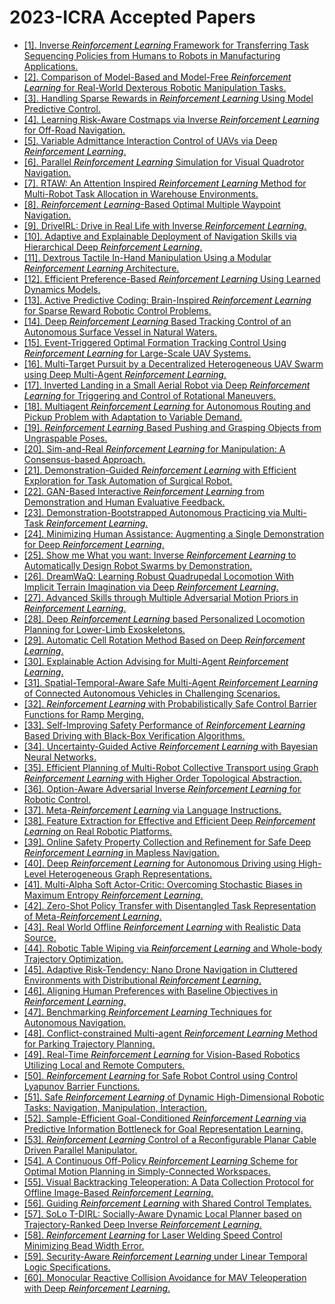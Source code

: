 # 2023-ICRA Accepted Papers

 - [[1]. Inverse <font color='black'>*Reinforcement Learning*</font> Framework for Transferring Task Sequencing Policies from Humans to Robots in Manufacturing Applications.](https://doi.org/10.1109/ICRA48891.2023.10160687)
 - [[2]. Comparison of Model-Based and Model-Free <font color='black'>*Reinforcement Learning*</font> for Real-World Dexterous Robotic Manipulation Tasks.](https://doi.org/10.1109/ICRA48891.2023.10160983)
 - [[3]. Handling Sparse Rewards in <font color='black'>*Reinforcement Learning*</font> Using Model Predictive Control.](https://doi.org/10.1109/ICRA48891.2023.10161492)
 - [[4]. Learning Risk-Aware Costmaps via Inverse <font color='black'>*Reinforcement Learning*</font> for Off-Road Navigation.](https://doi.org/10.1109/ICRA48891.2023.10161268)
 - [[5]. Variable Admittance Interaction Control of UAVs via Deep <font color='black'>*Reinforcement Learning*</font>.](https://doi.org/10.1109/ICRA48891.2023.10160558)
 - [[6]. Parallel <font color='black'>*Reinforcement Learning*</font> Simulation for Visual Quadrotor Navigation.](https://doi.org/10.1109/ICRA48891.2023.10160675)
 - [[7]. RTAW: An Attention Inspired <font color='black'>*Reinforcement Learning*</font> Method for Multi-Robot Task Allocation in Warehouse Environments.](https://doi.org/10.1109/ICRA48891.2023.10161310)
 - [[8]. <font color='black'>*Reinforcement Learning*</font>-Based Optimal Multiple Waypoint Navigation.](https://doi.org/10.1109/ICRA48891.2023.10160725)
 - [[9]. DriveIRL: Drive in Real Life with Inverse <font color='black'>*Reinforcement Learning*</font>.](https://doi.org/10.1109/ICRA48891.2023.10160449)
 - [[10]. Adaptive and Explainable Deployment of Navigation Skills via Hierarchical Deep <font color='black'>*Reinforcement Learning*</font>.](https://doi.org/10.1109/ICRA48891.2023.10160371)
 - [[11]. Dextrous Tactile In-Hand Manipulation Using a Modular <font color='black'>*Reinforcement Learning*</font> Architecture.](https://doi.org/10.1109/ICRA48891.2023.10160756)
 - [[12]. Efficient Preference-Based <font color='black'>*Reinforcement Learning*</font> Using Learned Dynamics Models.](https://doi.org/10.1109/ICRA48891.2023.10161081)
 - [[13]. Active Predictive Coding: Brain-Inspired <font color='black'>*Reinforcement Learning*</font> for Sparse Reward Robotic Control Problems.](https://doi.org/10.1109/ICRA48891.2023.10160530)
 - [[14]. Deep <font color='black'>*Reinforcement Learning*</font> Based Tracking Control of an Autonomous Surface Vessel in Natural Waters.](https://doi.org/10.1109/ICRA48891.2023.10160858)
 - [[15]. Event-Triggered Optimal Formation Tracking Control Using <font color='black'>*Reinforcement Learning*</font> for Large-Scale UAV Systems.](https://doi.org/10.1109/ICRA48891.2023.10160532)
 - [[16]. Multi-Target Pursuit by a Decentralized Heterogeneous UAV Swarm using Deep Multi-Agent <font color='black'>*Reinforcement Learning*</font>.](https://doi.org/10.1109/ICRA48891.2023.10160919)
 - [[17]. Inverted Landing in a Small Aerial Robot via Deep <font color='black'>*Reinforcement Learning*</font> for Triggering and Control of Rotational Maneuvers.](https://doi.org/10.1109/ICRA48891.2023.10160376)
 - [[18]. Multiagent <font color='black'>*Reinforcement Learning*</font> for Autonomous Routing and Pickup Problem with Adaptation to Variable Demand.](https://doi.org/10.1109/ICRA48891.2023.10161067)
 - [[19]. <font color='black'>*Reinforcement Learning*</font> Based Pushing and Grasping Objects from Ungraspable Poses.](https://doi.org/10.1109/ICRA48891.2023.10160491)
 - [[20]. Sim-and-Real <font color='black'>*Reinforcement Learning*</font> for Manipulation: A Consensus-based Approach.](https://doi.org/10.1109/ICRA48891.2023.10161062)
 - [[21]. Demonstration-Guided <font color='black'>*Reinforcement Learning*</font> with Efficient Exploration for Task Automation of Surgical Robot.](https://doi.org/10.1109/ICRA48891.2023.10160327)
 - [[22]. GAN-Based Interactive <font color='black'>*Reinforcement Learning*</font> from Demonstration and Human Evaluative Feedback.](https://doi.org/10.1109/ICRA48891.2023.10160939)
 - [[23]. Demonstration-Bootstrapped Autonomous Practicing via Multi-Task <font color='black'>*Reinforcement Learning*</font>.](https://doi.org/10.1109/ICRA48891.2023.10161447)
 - [[24]. Minimizing Human Assistance: Augmenting a Single Demonstration for Deep <font color='black'>*Reinforcement Learning*</font>.](https://doi.org/10.1109/ICRA48891.2023.10161119)
 - [[25]. Show me What you want: Inverse <font color='black'>*Reinforcement Learning*</font> to Automatically Design Robot Swarms by Demonstration.](https://doi.org/10.1109/ICRA48891.2023.10160947)
 - [[26]. DreamWaQ: Learning Robust Quadrupedal Locomotion With Implicit Terrain Imagination via Deep <font color='black'>*Reinforcement Learning*</font>.](https://doi.org/10.1109/ICRA48891.2023.10161144)
 - [[27]. Advanced Skills through Multiple Adversarial Motion Priors in <font color='black'>*Reinforcement Learning*</font>.](https://doi.org/10.1109/ICRA48891.2023.10160751)
 - [[28]. Deep <font color='black'>*Reinforcement Learning*</font> based Personalized Locomotion Planning for Lower-Limb Exoskeletons.](https://doi.org/10.1109/ICRA48891.2023.10161559)
 - [[29]. Automatic Cell Rotation Method Based on Deep <font color='black'>*Reinforcement Learning*</font>.](https://doi.org/10.1109/ICRA48891.2023.10161043)
 - [[30]. Explainable Action Advising for Multi-Agent <font color='black'>*Reinforcement Learning*</font>.](https://doi.org/10.1109/ICRA48891.2023.10160557)
 - [[31]. Spatial-Temporal-Aware Safe Multi-Agent <font color='black'>*Reinforcement Learning*</font> of Connected Autonomous Vehicles in Challenging Scenarios.](https://doi.org/10.1109/ICRA48891.2023.10161216)
 - [[32]. <font color='black'>*Reinforcement Learning*</font> with Probabilistically Safe Control Barrier Functions for Ramp Merging.](https://doi.org/10.1109/ICRA48891.2023.10161418)
 - [[33]. Self-Improving Safety Performance of <font color='black'>*Reinforcement Learning*</font> Based Driving with Black-Box Verification Algorithms.](https://doi.org/10.1109/ICRA48891.2023.10160883)
 - [[34]. Uncertainty-Guided Active <font color='black'>*Reinforcement Learning*</font> with Bayesian Neural Networks.](https://doi.org/10.1109/ICRA48891.2023.10160686)
 - [[35]. Efficient Planning of Multi-Robot Collective Transport using Graph <font color='black'>*Reinforcement Learning*</font> with Higher Order Topological Abstraction.](https://doi.org/10.1109/ICRA48891.2023.10161517)
 - [[36]. Option-Aware Adversarial Inverse <font color='black'>*Reinforcement Learning*</font> for Robotic Control.](https://doi.org/10.1109/ICRA48891.2023.10160374)
 - [[37]. Meta-<font color='black'>*Reinforcement Learning*</font> via Language Instructions.](https://doi.org/10.1109/ICRA48891.2023.10160626)
 - [[38]. Feature Extraction for Effective and Efficient Deep <font color='black'>*Reinforcement Learning*</font> on Real Robotic Platforms.](https://doi.org/10.1109/ICRA48891.2023.10160862)
 - [[39]. Online Safety Property Collection and Refinement for Safe Deep <font color='black'>*Reinforcement Learning*</font> in Mapless Navigation.](https://doi.org/10.1109/ICRA48891.2023.10161312)
 - [[40]. Deep <font color='black'>*Reinforcement Learning*</font> for Autonomous Driving using High-Level Heterogeneous Graph Representations.](https://doi.org/10.1109/ICRA48891.2023.10160762)
 - [[41]. Multi-Alpha Soft Actor-Critic: Overcoming Stochastic Biases in Maximum Entropy <font color='black'>*Reinforcement Learning*</font>.](https://doi.org/10.1109/ICRA48891.2023.10161395)
 - [[42]. Zero-Shot Policy Transfer with Disentangled Task Representation of Meta-<font color='black'>*Reinforcement Learning*</font>.](https://doi.org/10.1109/ICRA48891.2023.10160764)
 - [[43]. Real World Offline <font color='black'>*Reinforcement Learning*</font> with Realistic Data Source.](https://doi.org/10.1109/ICRA48891.2023.10161474)
 - [[44]. Robotic Table Wiping via <font color='black'>*Reinforcement Learning*</font> and Whole-body Trajectory Optimization.](https://doi.org/10.1109/ICRA48891.2023.10161283)
 - [[45]. Adaptive Risk-Tendency: Nano Drone Navigation in Cluttered Environments with Distributional <font color='black'>*Reinforcement Learning*</font>.](https://doi.org/10.1109/ICRA48891.2023.10160324)
 - [[46]. Aligning Human Preferences with Baseline Objectives in <font color='black'>*Reinforcement Learning*</font>.](https://doi.org/10.1109/ICRA48891.2023.10161261)
 - [[47]. Benchmarking <font color='black'>*Reinforcement Learning*</font> Techniques for Autonomous Navigation.](https://doi.org/10.1109/ICRA48891.2023.10160583)
 - [[48]. Conflict-constrained Multi-agent <font color='black'>*Reinforcement Learning*</font> Method for Parking Trajectory Planning.](https://doi.org/10.1109/ICRA48891.2023.10160698)
 - [[49]. Real-Time <font color='black'>*Reinforcement Learning*</font> for Vision-Based Robotics Utilizing Local and Remote Computers.](https://doi.org/10.1109/ICRA48891.2023.10160684)
 - [[50]. <font color='black'>*Reinforcement Learning*</font> for Safe Robot Control using Control Lyapunov Barrier Functions.](https://doi.org/10.1109/ICRA48891.2023.10160991)
 - [[51]. Safe <font color='black'>*Reinforcement Learning*</font> of Dynamic High-Dimensional Robotic Tasks: Navigation, Manipulation, Interaction.](https://doi.org/10.1109/ICRA48891.2023.10161548)
 - [[52]. Sample-Efficient Goal-Conditioned <font color='black'>*Reinforcement Learning*</font> via Predictive Information Bottleneck for Goal Representation Learning.](https://doi.org/10.1109/ICRA48891.2023.10161213)
 - [[53]. <font color='black'>*Reinforcement Learning*</font> Control of a Reconfigurable Planar Cable Driven Parallel Manipulator.](https://doi.org/10.1109/ICRA48891.2023.10160498)
 - [[54]. A Continuous Off-Policy <font color='black'>*Reinforcement Learning*</font> Scheme for Optimal Motion Planning in Simply-Connected Workspaces.](https://doi.org/10.1109/ICRA48891.2023.10161189)
 - [[55]. Visual Backtracking Teleoperation: A Data Collection Protocol for Offline Image-Based <font color='black'>*Reinforcement Learning*</font>.](https://doi.org/10.1109/ICRA48891.2023.10161096)
 - [[56]. Guiding <font color='black'>*Reinforcement Learning*</font> with Shared Control Templates.](https://doi.org/10.1109/ICRA48891.2023.10161058)
 - [[57]. SoLo T-DIRL: Socially-Aware Dynamic Local Planner based on Trajectory-Ranked Deep Inverse <font color='black'>*Reinforcement Learning*</font>.](https://doi.org/10.1109/ICRA48891.2023.10160536)
 - [[58]. <font color='black'>*Reinforcement Learning*</font> for Laser Welding Speed Control Minimizing Bead Width Error.](https://doi.org/10.1109/ICRA48891.2023.10161334)
 - [[59]. Security-Aware <font color='black'>*Reinforcement Learning*</font> under Linear Temporal Logic Specifications.](https://doi.org/10.1109/ICRA48891.2023.10160753)
 - [[60]. Monocular Reactive Collision Avoidance for MAV Teleoperation with Deep <font color='black'>*Reinforcement Learning*</font>.](https://doi.org/10.1109/ICRA48891.2023.10160427)
